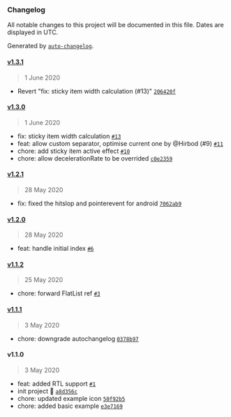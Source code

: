 ### Changelog

All notable changes to this project will be documented in this file. Dates are displayed in UTC.

Generated by [`auto-changelog`](https://github.com/CookPete/auto-changelog).

#### [v1.3.1](https://github.com/gorhom/react-native-sticky-item/compare/v1.3.0...v1.3.1)

> 1 June 2020

- Revert "fix: sticky item width calculation (#13)" [`206420f`](https://github.com/gorhom/react-native-sticky-item/commit/206420f295a9d1f84914ba13586e146ecb2dd03e)

#### [v1.3.0](https://github.com/gorhom/react-native-sticky-item/compare/v1.2.1...v1.3.0)

> 1 June 2020

- fix: sticky item width calculation [`#13`](https://github.com/gorhom/react-native-sticky-item/pull/13)
- feat: allow custom separator, optimise current one by @Hirbod (#9) [`#11`](https://github.com/gorhom/react-native-sticky-item/pull/11)
- chore: add sticky item active effect [`#10`](https://github.com/gorhom/react-native-sticky-item/pull/10)
- chore: allow decelerationRate to be overrided [`c0e2359`](https://github.com/gorhom/react-native-sticky-item/commit/c0e23590dbc440e44a468ebb5fde2a5db9f616da)

#### [v1.2.1](https://github.com/gorhom/react-native-sticky-item/compare/v1.2.0...v1.2.1)

> 28 May 2020

- fix: fixed the hitslop and pointerevent for android [`7062ab9`](https://github.com/gorhom/react-native-sticky-item/commit/7062ab9cc97d8352ef26e2e5a1dee04081110bbe)

#### [v1.2.0](https://github.com/gorhom/react-native-sticky-item/compare/v1.1.2...v1.2.0)

> 28 May 2020

- feat: handle initial index [`#6`](https://github.com/gorhom/react-native-sticky-item/pull/6)

#### [v1.1.2](https://github.com/gorhom/react-native-sticky-item/compare/v1.1.1...v1.1.2)

> 25 May 2020

- chore: forward FlatList ref [`#3`](https://github.com/gorhom/react-native-sticky-item/pull/3)

#### [v1.1.1](https://github.com/gorhom/react-native-sticky-item/compare/v1.1.0...v1.1.1)

> 3 May 2020

- chore: downgrade autochangelog [`0378b97`](https://github.com/gorhom/react-native-sticky-item/commit/0378b97a3a58819dd25a15cb0e9be69af7df560f)

#### v1.1.0

> 3 May 2020

- feat: added RTL support [`#1`](https://github.com/gorhom/react-native-sticky-item/pull/1)
- init project 🎉 [`a8d356c`](https://github.com/gorhom/react-native-sticky-item/commit/a8d356c6e32222ccd078a0a1bfd16f8161b0b4df)
- chore: updated example icon [`50f92b5`](https://github.com/gorhom/react-native-sticky-item/commit/50f92b59c6c87b93138980c6ef5561a18e7a74df)
- chore: added basic example [`e3e7169`](https://github.com/gorhom/react-native-sticky-item/commit/e3e71691dd91a51d7997b4d8a599e54671eee693)
